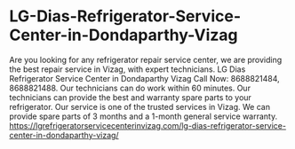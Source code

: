 # LG-Dias-Refrigerator-Service-Center-in-Dondaparthy-Vizag
Are you looking for any refrigerator repair service center, we are providing the best repair service in Vizag, with expert technicians. LG Dias Refrigerator Service Center in Dondaparthy Vizag Call Now: 8688821484, 8688821488. Our technicians can do work within 60 minutes. Our technicians can provide the best and warranty spare parts to your refrigerator. Our service is one of the trusted services in Vizag. We can provide spare parts of 3 months and a 1-month general service warranty.  https://lgrefrigeratorservicecenterinvizag.com/lg-dias-refrigerator-service-center-in-dondaparthy-vizag/
